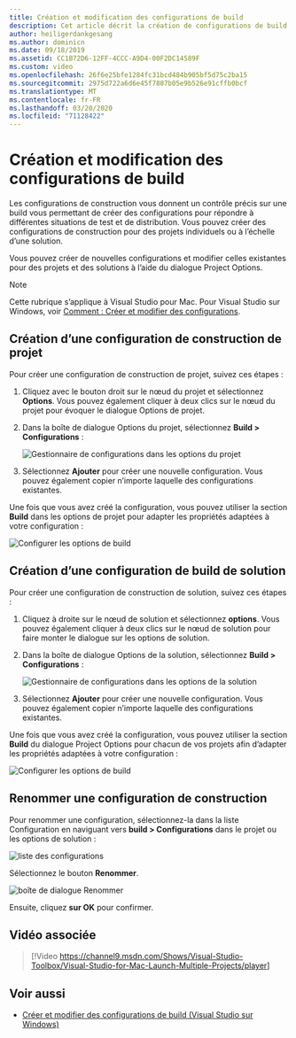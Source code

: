 ```yaml
---
title: Création et modification des configurations de build
description: Cet article décrit la création de configurations de build dans Visual Studio pour Mac
author: heiligerdankgesang
ms.author: dominicn
ms.date: 09/18/2019
ms.assetid: CC1B72D6-12FF-4CCC-A9D4-00F2DC14589F
ms.custom: video
ms.openlocfilehash: 26f6e25bfe1284fc31bcd484b905bf5d75c2ba15
ms.sourcegitcommit: 2975d722a6d6e45f7887b05e9b526e91cffb0bcf
ms.translationtype: MT
ms.contentlocale: fr-FR
ms.lasthandoff: 03/20/2020
ms.locfileid: "71128422"
---
```

# <a name="creating-and-editing-build-configurations"></a>Création et modification des configurations de build

Les configurations de construction vous donnent un contrôle précis sur une build vous permettant de créer des configurations pour répondre à différentes situations de test et de distribution. Vous pouvez créer des configurations de construction pour des projets individuels ou à l’échelle d’une solution.

Vous pouvez créer de nouvelles configurations et modifier celles existantes pour des projets et des solutions à l’aide du dialogue Project Options.

>[!NOTE]
>Cette rubrique s’applique à Visual Studio pour Mac. Pour Visual Studio sur Windows, voir [Comment : Créer et modifier des configurations](/visualstudio/ide/how-to-create-and-edit-configurations).

## <a name="creating-a-project-build-configuration"></a>Création d’une configuration de construction de projet

Pour créer une configuration de construction de projet, suivez ces étapes :

1. Cliquez avec le bouton droit sur le nœud du projet et sélectionnez **Options**. Vous pouvez également cliquer à deux clics sur le nœud du projet pour évoquer le dialogue Options de projet.

2. Dans la boîte de dialogue Options du projet, sélectionnez **Build > Configurations** :

    ![Gestionnaire de configurations dans les options du projet](media/create-and-edit-configurations-image2.png)

3. Sélectionnez **Ajouter** pour créer une nouvelle configuration. Vous pouvez également copier n’importe laquelle des configurations existantes.

Une fois que vous avez créé la configuration, vous pouvez utiliser la section **Build** dans les options de projet pour adapter les propriétés adaptées à votre configuration :

![Configurer les options de build](media/create-and-edit-configurations-image3.png)

## <a name="creating-a-solution-build-configuration"></a>Création d’une configuration de build de solution

Pour créer une configuration de construction de solution, suivez ces étapes :

1. Cliquez à droite sur le nœud de solution et sélectionnez **options**. Vous pouvez également cliquer à deux clics sur le nœud de solution pour faire monter le dialogue sur les options de solution.

2. Dans la boîte de dialogue Options de la solution, sélectionnez **Build > Configurations** :

    ![Gestionnaire de configurations dans les options de la solution](media/create-and-edit-configurations-image1.png)

3. Sélectionnez **Ajouter** pour créer une nouvelle configuration. Vous pouvez également copier n’importe laquelle des configurations existantes.

Une fois que vous avez créé la configuration, vous pouvez utiliser la section **Build** du dialogue Project Options pour chacun de vos projets afin d’adapter les propriétés adaptées à votre configuration :

![Configurer les options de build](media/create-and-edit-configurations-image3.png)

## <a name="renaming-a-build-configuration"></a>Renommer une configuration de construction

Pour renommer une configuration, sélectionnez-la dans la liste Configuration en naviguant vers **build > Configurations** dans le projet ou les options de solution :

![liste des configurations](media/create-and-edit-configurations-image4.png)

Sélectionnez le bouton **Renommer**.

![boîte de dialogue Renommer](media/create-and-edit-configurations-image5.png)

Ensuite, cliquez **sur OK** pour confirmer.

## <a name="related-video"></a>Vidéo associée

> [!Video https://channel9.msdn.com/Shows/Visual-Studio-Toolbox/Visual-Studio-for-Mac-Launch-Multiple-Projects/player]

## <a name="see-also"></a>Voir aussi

- [Créer et modifier des configurations de build (Visual Studio sur Windows)](/visualstudio/ide/how-to-create-and-edit-configurations)